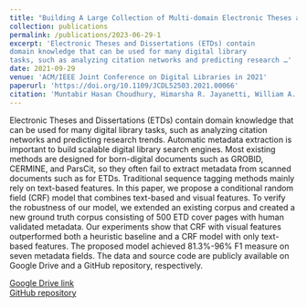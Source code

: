 ```yaml
---
title: "Building A Large Collection of Multi-domain Electronic Theses and Dissertations"
collection: publications
permalink: /publications/2023-06-29-1
excerpt: 'Electronic Theses and Dissertations (ETDs) contain
domain knowledge that can be used for many digital library
tasks, such as analyzing citation networks and predicting research …'
date: 2021-09-29
venue: 'ACM/IEEE Joint Conference on Digital Libraries in 2021'
paperurl: 'https://doi.org/10.1109/JCDL52503.2021.00066'
citation: 'Muntabir Hasan Choudhury, Himarsha R. Jayanetti, William A. Ingram, Jian Wu, Edward A. Fox. Automatic Metadata Extraction Incorporating Visual Features from Scanned Electronic Theses and Dissertations. In <em>Proceedings of the ACM/IEEE Joint Conference on Digital Libraries in 2021</em>.'
---
```

Electronic Theses and Dissertations (ETDs) contain
domain knowledge that can be used for many digital library
tasks, such as analyzing citation networks and predicting research
trends. Automatic metadata extraction is important to build
scalable digital library search engines. Most existing methods
are designed for born-digital documents such as GROBID,
CERMINE, and ParsCit, so they often fail to extract metadata
from scanned documents such as for ETDs. Traditional sequence
tagging methods mainly rely on text-based features. In this
paper, we propose a conditional random field (CRF) model that
combines text-based and visual features. To verify the robustness
of our model, we extended an existing corpus and created a new
ground truth corpus consisting of 500 ETD cover pages with
human validated metadata. Our experiments show that CRF
with visual features outperformed both a heuristic baseline and
a CRF model with only text-based features. The proposed model
achieved 81.3%-96% F1 measure on seven metadata fields. The
data and source code are publicly available on Google Drive
and a GitHub repository, respectively.  
  
[Google Drive link](https://tinyurl.com/y8kxzwrp)  
[GitHub repository](https://github.com/lamps-lab/ETDMiner/tree/master/etd)
